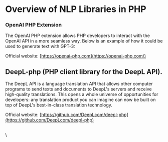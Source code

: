 # Overview of NLP Libraries in PHP

### OpenAI PHP Extension

The OpenAI PHP extension allows PHP developers to interact with the OpenAI API in a more seamless way. Below is an example of how it could be used to generate text with GPT-3:

Official website: [https://openai-php.com](https://openai-php.com/)

##

## DeepL-php (PHP client library for the DeepL API).

The DeepL API is a language translation API that allows other computer programs to send texts and documents to DeepL's servers and receive high-quality translations. This opens a whole universe of opportunities for developers: any translation product you can imagine can now be built on top of DeepL's best-in-class translation technology.

Official website: [https://github.com/DeepLcom/deepl-php](https://github.com/DeepLcom/deepl-php)

\
\
